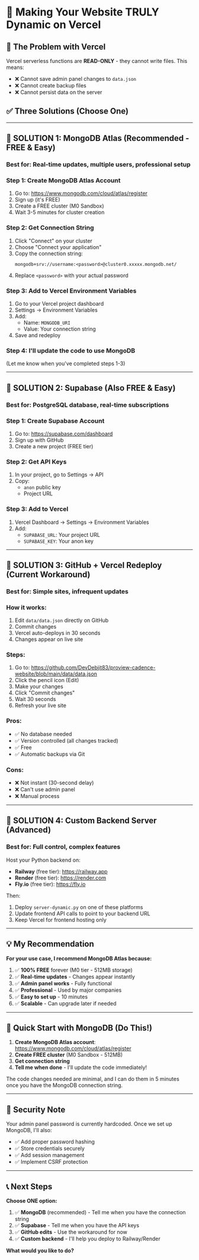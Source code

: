 # 🔄 Making Your Website TRULY Dynamic on Vercel

## 🚨 The Problem with Vercel

Vercel serverless functions are **READ-ONLY** - they cannot write files. This means:
- ❌ Cannot save admin panel changes to `data.json`
- ❌ Cannot create backup files
- ❌ Cannot persist data on the server

## ✅ Three Solutions (Choose One)

---

## 🎯 SOLUTION 1: MongoDB Atlas (Recommended - FREE & Easy)

### **Best for: Real-time updates, multiple users, professional setup**

### Step 1: Create MongoDB Atlas Account
1. Go to: https://www.mongodb.com/cloud/atlas/register
2. Sign up (it's FREE)
3. Create a FREE cluster (M0 Sandbox)
4. Wait 3-5 minutes for cluster creation

### Step 2: Get Connection String
1. Click "Connect" on your cluster
2. Choose "Connect your application"
3. Copy the connection string:
   ```
   mongodb+srv://username:<password>@cluster0.xxxxx.mongodb.net/
   ```
4. Replace `<password>` with your actual password

### Step 3: Add to Vercel Environment Variables
1. Go to your Vercel project dashboard
2. Settings → Environment Variables
3. Add:
   - Name: `MONGODB_URI`
   - Value: Your connection string
4. Save and redeploy

### Step 4: I'll update the code to use MongoDB
(Let me know when you've completed steps 1-3)

---

## 🎯 SOLUTION 2: Supabase (Also FREE & Easy)

### **Best for: PostgreSQL database, real-time subscriptions**

### Step 1: Create Supabase Account
1. Go to: https://supabase.com/dashboard
2. Sign up with GitHub
3. Create a new project (FREE tier)

### Step 2: Get API Keys
1. In your project, go to Settings → API
2. Copy:
   - `anon` public key
   - Project URL

### Step 3: Add to Vercel
1. Vercel Dashboard → Settings → Environment Variables
2. Add:
   - `SUPABASE_URL`: Your project URL
   - `SUPABASE_KEY`: Your anon key

---

## 🎯 SOLUTION 3: GitHub + Vercel Redeploy (Current Workaround)

### **Best for: Simple sites, infrequent updates**

### How it works:
1. Edit `data/data.json` directly on GitHub
2. Commit changes
3. Vercel auto-deploys in 30 seconds
4. Changes appear on live site

### Steps:
1. Go to: https://github.com/DevDebjit83/proview-cadence-website/blob/main/data/data.json
2. Click the pencil icon (Edit)
3. Make your changes
4. Click "Commit changes"
5. Wait 30 seconds
6. Refresh your live site

### Pros:
- ✅ No database needed
- ✅ Version controlled (all changes tracked)
- ✅ Free
- ✅ Automatic backups via Git

### Cons:
- ❌ Not instant (30-second delay)
- ❌ Can't use admin panel
- ❌ Manual process

---

## 🎯 SOLUTION 4: Custom Backend Server (Advanced)

### **Best for: Full control, complex features**

Host your Python backend on:
- **Railway** (free tier): https://railway.app
- **Render** (free tier): https://render.com
- **Fly.io** (free tier): https://fly.io

Then:
1. Deploy `server-dynamic.py` on one of these platforms
2. Update frontend API calls to point to your backend URL
3. Keep Vercel for frontend hosting only

---

## 💡 My Recommendation

**For your use case, I recommend MongoDB Atlas because:**

1. ✅ **100% FREE** forever (M0 tier - 512MB storage)
2. ✅ **Real-time updates** - Changes appear instantly
3. ✅ **Admin panel works** - Fully functional
4. ✅ **Professional** - Used by major companies
5. ✅ **Easy to set up** - 10 minutes
6. ✅ **Scalable** - Can upgrade later if needed

---

## 🚀 Quick Start with MongoDB (Do This!)

1. **Create MongoDB Atlas account**: https://www.mongodb.com/cloud/atlas/register
2. **Create FREE cluster** (M0 Sandbox - 512MB)
3. **Get connection string**
4. **Tell me when done** - I'll update the code immediately!

The code changes needed are minimal, and I can do them in 5 minutes once you have the MongoDB connection string.

---

## 🔐 Security Note

Your admin panel password is currently hardcoded. Once we set up MongoDB, I'll also:
- ✅ Add proper password hashing
- ✅ Store credentials securely
- ✅ Add session management
- ✅ Implement CSRF protection

---

## 📞 Next Steps

**Choose ONE option:**
1. ✅ **MongoDB** (recommended) - Tell me when you have the connection string
2. ✅ **Supabase** - Tell me when you have the API keys
3. ✅ **GitHub edits** - Use the workaround for now
4. ✅ **Custom backend** - I'll help you deploy to Railway/Render

**What would you like to do?**

